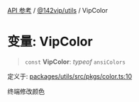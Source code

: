 [API 参考](../wiki/Home) / [@142vip/utils](../wiki/@142vip.utils) / VipColor

# 变量: VipColor

> `const` **VipColor**: *typeof* `ansiColors`

定义于: [packages/utils/src/pkgs/color.ts:10](https://github.com/142vip/core-x/blob/25cf658819688f02293d600e7003b5877a2f9489/packages/utils/src/pkgs/color.ts#L10)

终端修改颜色
